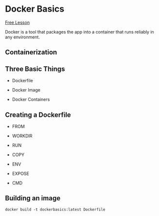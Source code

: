 # Docker Basics

[Free Lesson](https://fireship.io/lessons/docker-basics-tutorial-nodejs/)

Docker is a tool that packages the app into a container that runs reliably in any environment.

## Containerization

## Three Basic Things

- Dockerfile

- Docker Image

- Docker Containers

## Creating a Dockerfile

- FROM

- WORKDIR

- RUN

- COPY

- ENV

- EXPOSE

- CMD

## Building an image

`docker build -t dockerbasics:latest Dockerfile`


